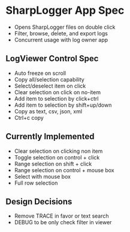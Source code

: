 # SharpLogger App Spec

* Opens SharpLogger files on double click
* Filter, browse, delete, and export logs
* Concurrent usage with log owner app

## LogViewer Control Spec

* Auto freeze on scroll
* Copy all/selection capability
* Select/deselect item on click
* Clear selection on click on no-item
* Add item to selection by click+ctrl
* Add item to selection by shift+up/down
* Copy as text, csv, json, xml
* Ctrl+c copy

## Currently Implemented

 * Clear selection on clicking non item
 * Toggle selection on control + click
 * Range selection on shift + click
 * Range selection on control + mouse box
 * Select with mouse box
 * Full row selection

## Design Decisions

 * Remove TRACE in favor or text search
 * DEBUG to be only check filter in viewer
